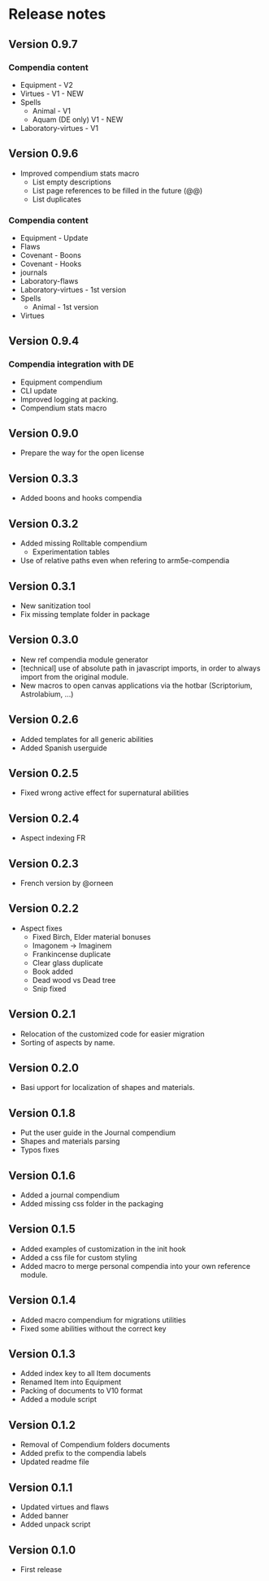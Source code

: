 # Release notes

## Version 0.9.7

### Compendia content

- Equipment - V2
- Virtues - V1 - NEW
- Spells
  - Animal - V1
  - Aquam (DE only) V1 - NEW
- Laboratory-virtues - V1

## Version 0.9.6

- Improved compendium stats macro
  - List empty descriptions
  - List page references to be filled in the future (@@)
  - List duplicates

### Compendia content

- Equipment - Update
- Flaws
- Covenant - Boons
- Covenant - Hooks
- journals
- Laboratory-flaws
- Laboratory-virtues - 1st version
- Spells
  - Animal - 1st version
- Virtues

## Version 0.9.4

### Compendia integration with DE

- Equipment compendium
- CLI update
- Improved logging at packing.
- Compendium stats macro

## Version 0.9.0

- Prepare the way for the open license

## Version 0.3.3

- Added boons and hooks compendia

## Version 0.3.2

- Added missing Rolltable compendium
  - Experimentation tables
- Use of relative paths even when refering to arm5e-compendia

## Version 0.3.1

- New sanitization tool
- Fix missing template folder in package

## Version 0.3.0

- New ref compendia module generator
- [technical] use of absolute path in javascript imports, in order to always import from the original module.
- New macros to open canvas applications via the hotbar (Scriptorium, Astrolabium, ...)

## Version 0.2.6

- Added templates for all generic abilities
- Added Spanish userguide

## Version 0.2.5

- Fixed wrong active effect for supernatural abilities

## Version 0.2.4

- Aspect indexing FR

## Version 0.2.3

- French version by @orneen

## Version 0.2.2

- Aspect fixes
  - Fixed Birch, Elder material bonuses
  - Imagonem -> Imaginem
  - Frankincense duplicate
  - Clear glass duplicate
  - Book added
  - Dead wood vs Dead tree
  - Snip fixed

## Version 0.2.1

- Relocation of the customized code for easier migration
- Sorting of aspects by name.

## Version 0.2.0

- Basi upport for localization of shapes and materials.

## Version 0.1.8

- Put the user guide in the Journal compendium
- Shapes and materials parsing
- Typos fixes

## Version 0.1.6

- Added a journal compendium
- Added missing css folder in the packaging

## Version 0.1.5

- Added examples of customization in the init hook
- Added a css file for custom styling
- Added macro to merge personal compendia into your own reference module.

## Version 0.1.4

- Added macro compendium for migrations utilities
- Fixed some abilities without the correct key

## Version 0.1.3

- Added index key to all Item documents
- Renamed Item into Equipment
- Packing of documents to V10 format
- Added a module script

## Version 0.1.2

- Removal of Compendium folders documents
- Added prefix to the compendia labels
- Updated readme file

## Version 0.1.1

- Updated virtues and flaws
- Added banner
- Added unpack script

## Version 0.1.0

- First release
